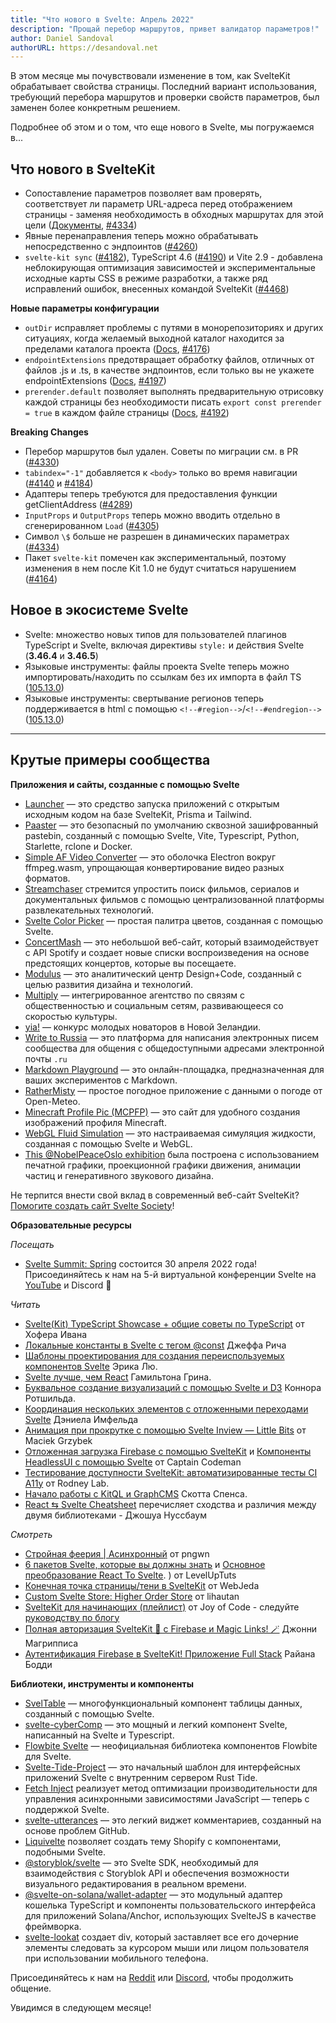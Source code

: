 ```yaml
---
title: "Что нового в Svelte: Апрель 2022"
description: "Прощай перебор маршрутов, привет валидатор параметров!"
author: Daniel Sandoval
authorURL: https://desandoval.net
---
```


В этом месяце мы почувствовали изменение в том, как SvelteKit обрабатывает свойства страницы. Последний вариант использования, требующий перебора маршрутов и проверки свойств параметров, был заменен более конкретным решением.

Подробнее об этом и о том, что еще нового в Svelte, мы погружаемся в...

## Что нового в SvelteKit
- Сопоставление параметров позволяет вам проверять, соответствует ли параметр URL-адреса перед отображением страницы - заменяя необходимость в обходных маршрутах для этой цели ([Документы](https://ru.kit.svelte.dev/docs#marshruty-rasshirennaya-marshrutizacziya-sopostavlenie), [#4334](https://github.com/sveltejs/kit/pull/4334))
- Явные перенаправления теперь можно обрабатывать непосредственно с эндпоинтов ([#4260](https://github.com/sveltejs/kit/pull/4260))
- `svelte-kit sync` ([#4182](https://github.com/sveltejs/kit/pull/4182)), TypeScript 4.6 ([#4190](https://github.com/sveltejs/kit/pull/4190)) и Vite 2.9 - добавлена ​​неблокирующая оптимизация зависимостей и экспериментальные исходные карты CSS в режиме разработки, а также ряд исправлений ошибок, внесенных командой SvelteKit ([#4468](https://githubюcom/sveltejs/kit/pull/4468))


**Новые параметры конфигурации**
- `outDir` исправляет проблемы с путями в монорепозиториях и других ситуациях, когда желаемый выходной каталог находится за пределами каталога проекта ([Docs](https://ru.kit.svelte.dev/docs#konfiguracziya-outdir), [#4176](https://github.com/sveltejs/kit/pull/4176))
- `endpointExtensions` предотвращает обработку файлов, отличных от файлов .js и .ts, в качестве эндпоинтов, если только вы не укажете endpointExtensions ([Docs](https://ru.kit.svelte.dev/docs#konfiguracziya-endpointextensions), [#4197](https://github.com/sveltejs/kit/pull/4197))
- `prerender.default` позволяет выполнять предварительную отрисовку каждой страницы без необходимости писать `export const prerender = true` в каждом файле страницы ([Docs](https://ru.kit.svelte.dev/docs#konfiguracziya-prerender), [#4192](https://github.com/sveltejs/kit/pull/4192))


**Breaking Changes**
- Перебор маршрутов был удален. Советы по миграции см. в PR ([#4330](https://github.com/sveltejs/kit/pull/4330))
- `tabindex="-1"` добавляется к `<body>` только во время навигации ([#4140](https://github.com/sveltejs/kit/pull/4140) и [#4184](https://github.com/sveltejs/kit/pull/4184))
- Адаптеры теперь требуются для предоставления функции getClientAddress ([#4289](https://github.com/sveltejs/kit/pull/4289))
- `InputProps` и `OutputProps` теперь можно вводить отдельно в сгенерированном `Load` ([#4305](https://github.com/sveltejs/kit/pull/4305))
- Символ `\$` больше не разрешен в динамических параметрах ([#4334](https://github.com/sveltejs/kit/pull/4334))
- Пакет `svelte-kit` помечен как экспериментальный, поэтому изменения в нем после Kit 1.0 не будут считаться нарушением ([#4164](https://github.com/sveltejs/kit/pull/4164))


## Новое в экосистеме Svelte
- Svelte: множество новых типов для пользователей плагинов TypeScript и Svelte, включая директивы `style:` и действия Svelte (**3.46.4** и **3.46.5**)
- Языковые инструменты: файлы проекта Svelte теперь можно импортировать/находить по ссылкам без их импорта в файл TS ([105.13.0](https://github.com/sveltejs/language-tools/releases/tag/extensions-105.13.0))
- Языковые инструменты: свертывание регионов теперь поддерживается в html с помощью `<!--#region-->`/`<!--#endregion-->` ([105.13.0](https://github.com/sveltejs/language-tools/releases/tag/extensions-105.13.0))

---

## Крутые примеры сообщества

**Приложения и сайты, созданные с помощью Svelte**
- [Launcher](https://launchчer.team/) — это средство запуска приложений с открытым исходным кодом на базе SvelteKit, Prisma и Tailwind.
- [Paaster](https://paaster.io/) — это безопасный по умолчанию сквозной зашифрованный pastebin, созданный с помощью Svelte, Vite, Typescript, Python, Starlette, rclone и Docker.
- [Simple AF Video Converter](https://github.com/berlyozzy/Simple-AF-Video-Converter) — это оболочка Electron вокруг ffmpeg.wasm, упрощающая конвертирование видео разных форматов.
- [Streamchaser](https://github.com/streamchaser/streamchaser) стремится упростить поиск фильмов, сериалов и документальных фильмов с помощью централизованной платформы развлекательных технологий.
- [Svelte Color Picker](https://github.com/V-Py/svelte-material-color-picker) — простая палитра цветов, созданная с помощью Svelte.
- [ConcertMash](https://github.com/mcmxcdev/ConcertMash) — это небольшой веб-сайт, который взаимодействует с API Spotify и создает новые списки воспроизведения на основе предстоящих концертов, которые вы посещаете.
- [Modulus](https://modulus.vision/) — это аналитический центр Design+Code, созданный с целью развития дизайна и технологий.
- [Multiply](https://www.multiply.us/) — интегрированное агентство по связям с общественностью и социальным сетям, развивающееся со скоростью культуры.
- [yia!](https://www.yia.co.nz/) — конкурс молодых новаторов в Новой Зеландии.
- [Write to Russia](https://www.writetorussia.org/index) — это платформа для написания электронных писем сообщества для общения с общедоступными адресами электронной почты `.ru`
- [Markdown Playground](https://github.com/Petros-K/markdown-playground) — это онлайн-площадка, предназначенная для ваших экспериментов с Markdown.
- [RatherMisty](https://rathermisty.com/) — простое погодное приложение с данными о погоде от Open-Meteo.
- [Minecraft Profile Pic (MCPFP)](https://github.com/MauritsWilke/mcpfp) — это сайт для удобного создания изображений профиля Minecraft.
- [WebGL Fluid Simulation](https://github.com/jpaquim/svelte-webgl-fluid-simulation) — это настраиваемая симуляция жидкости, созданная с помощью Svelte и WebGL.
- [This @NobelPeaceOslo exhibition](https://twitter.com/perbyhring/status/1504754949791621120) была построена с использованием печатной графики, проекционной графики движения, анимации частиц и генеративного звукового дизайна.

Не терпится внести свой вклад в современный веб-сайт SvelteKit? 
[Помогите создать сайт Svelte Society](https://github.com/svelte-society/sveltesociety.dev/issues)!


**Образовательные ресурсы**

_Посещать_
- [Svelte Summit: Spring](https://www.sveltesummit.com/) состоится 30 апреля 2022 года! Присоединяйтесь к нам на 5-й виртуальной конференции Svelte на [YouTube](https://www.sveltesummit.com/) и Discord 🍾

_Читать_
- [Svelte(Kit) TypeScript Showcase + общие советы по TypeScript](https://github.com/ivanhofer/sveltekit-typescript-showcase) от Хофера Ивана
- [Локальные константы в Svelte с тегом @const](https://geoffrich.net/posts/local-constants/) Джеффа Рича
- [Шаблоны проектирования для создания переиспользуемых компонентов Svelte](https://render.com/blog/svelte-design-patterns) Эрика Лю.
- [Svelte лучше, чем React](https://labs.hamy.xyz/posts/svelte-is-better-than-react/) Гамильтона Грина.
- [Буквальное создание визуализаций с помощью Svelte и D3](https://www.connorrothschild.com/post/svelte-and-d3) Коннора Ротшильда.
- [Координация нескольких элементов с отложенными переходами Svelte](https://imfeld.dev/writing/svelte_deferred_transitions) Дэниела Имфельда
- [Анимация при прокрутке с помощью Svelte Inview — Little Bits](https://dev.to/maciekgrzybek/animate-on-scroll-with-svelte-inview-266f) от Maciek Grzybek
- [Отложенная загрузка Firebase с помощью SvelteKit](https://www.captaincodeman.com/lazy-loading-firebase-with-sveltekit) и [Компоненты HeadlessUI с помощью Svelte](https://www.captaincodeman.com/headlessui-components-with-svelte) от Captain Codeman
- [Тестирование доступности SvelteKit: автоматизированные тесты CI A11y](https://rodneylab.com/sveltekit-accessibility-testing/) от Rodney Lab.
- [Начало работы с KitQL и GraphCMS](https://scottspence.com/posts/getting-started-with-kitql-and-graphcms) Скотта Спенса.
- [React ⇆ Svelte Cheatsheet](https://dev.to/joshnuss/react-to-svelte-cheatsheet-1a2a) перечисляет сходства и различия между двумя библиотеками - Джошуа Нуссбаум

_Смотреть_
- [Стройная феерия | Асинхронный](https://www.youtube.com/watch?v=mT4CLVHgtSg) от pngwn
- [6 пакетов Svelte, которые вы должны знать](https://www.youtube.com/watch?v=y5SrUKcX_Co) и [Основное преобразование React To Svelte](https://www.youtube.com/watch?v=DiSuwLlhOxs). ) от LevelUpTuts
- [Конечная точка страницы/тени в SvelteKit](https://www.youtube.com/watch?v=j-9D5UDyVOM) от WebJeda
- [Custom Svelte Store: Higher Order Store](https://www.youtube.com/watch?v=p1aPfVyZ1IY) от lihautan
- [SvelteKit для начинающих (плейлист)](https://www.youtube.com/watch?v=bLBHecY4-ak&list=PLA9WiRZ-IS_zXZZyW4qfj0akvOAtk6MFS) от Joy of Code - следуйте [руководству по блогу](https://joyofcode.xyz/sveltekit-for-beginners)
- [Полная авторизация SvelteKit 🔐 с Firebase и Magic Links! 🪄](https://www.youtube.com/watch?v=MAHE4iQgh5Q) Джонни Магрипписа
- [Аутентификация Firebase в SvelteKit! Приложение Full Stack](https://www.youtube.com/watch?v=N6Y3hqhZvNI) Райана Бодди


**Библиотеки, инструменты и компоненты**
- [SvelTable](https://sveltable.io/) — многофункциональный компонент таблицы данных, созданный с помощью Svelte.
- [svelte-cyberComp](https://github.com/Cybersteam00/svelte-cyberComp) — это мощный и легкий компонент Svelte, написанный на Svelte и Typescript.
- [Flowbite Svelte](https://github.com/shinokada/flowbite-svelte) — неофициальная библиотека компонентов Flowbite для Svelte.
- [Svelte-Tide-Project](https://github.com/jbertovic/svelte-tide-project) — это начальный шаблон для интерфейсных приложений Svelte с внутренним сервером Rust Tide.
- [Fetch Inject](https://github.com/vhscom/fetch-inject#sveltekit) реализует метод оптимизации производительности для управления асинхронными зависимостями JavaScript — теперь с поддержкой Svelte.
- [svelte-utterances](https://github.com/shinokada/svelte-utterances) — это легкий виджет комментариев, созданный на основе проблем GitHub.
- [Liquivelte](https://github.com/malipetek/liquivelte-vscode) позволяет создать тему Shopify с компонентами, подобными Svelte.
- [@storyblok/svelte](https://github.com/storyblok/storyblok-svelte) — это Svelte SDK, необходимый для взаимодействия с Storyblok API и обеспечения возможности визуального редактирования в реальном времени.
- [@svelte-on-solana/wallet-adapter](https://github.com/svelte-on-solana/wallet-adapter) — это модульный адаптер кошелька TypeScript и компоненты пользовательского интерфейса для приложений Solana/Anchor, использующих SvelteJS в качестве фреймворка.
- [svelte-lookat](https://www.npmjs.com/package/svelte-lookat) создает div, который заставляет все его дочерние элементы следовать за курсором мыши или лицом пользователя при использовании мобильного телефона.

Присоединяйтесь к нам на [Reddit](https://www.reddit.com/r/sveltejs/) или [Discord](https://discord.com/invite/yy75DKs), чтобы продолжить общение.

Увидимся в следующем месяце!
